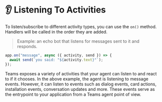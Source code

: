 # 👂 Listening To Activities

To listen/subscribe to different activity types, you can use the `on()` method.
Handlers will be called in the order they are added.

> Example: an echo bot that listens for messages sent to it and responds.

```typescript
app.on("message", async ({ activity, send }) => {
  await send(`you said: "${activity.text}"`);
});
```

Teams exposes a variety of activities that your agent can listen to and react to if it chooses. In the above example, the agent is listening to message events. However, it can listen to events such as dialog events, card actions, installation events, conversation updates and more. These events serve as the entrypoint to your application from a Teams agent point of view.
